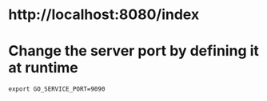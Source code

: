 # http://localhost:8080/index

# Change the server port by defining it at runtime
    export GO_SERVICE_PORT=9090 